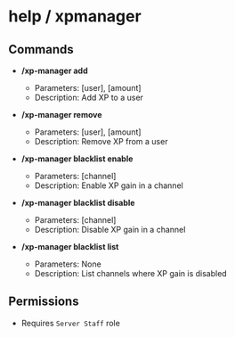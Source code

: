 # help / xpmanager

## Commands

- **/xp-manager add**
    - Parameters: [user], [amount]
    - Description: Add XP to a user

- **/xp-manager remove**
    - Parameters: [user], [amount]
    - Description: Remove XP from a user

- **/xp-manager blacklist enable**
    - Parameters: [channel]
    - Description: Enable XP gain in a channel

- **/xp-manager blacklist disable**
    - Parameters: [channel]
    - Description: Disable XP gain in a channel

- **/xp-manager blacklist list**
    - Parameters: None
    - Description: List channels where XP gain is disabled


## Permissions
- Requires `Server Staff` role
